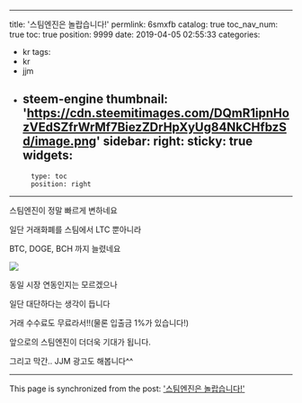 
---
title: '스팀엔진은 놀랍습니다!'
permlink: 6smxfb
catalog: true
toc_nav_num: true
toc: true
position: 9999
date: 2019-04-05 02:55:33
categories:
- kr
tags:
- kr
- jjm
- steem-engine
thumbnail: 'https://cdn.steemitimages.com/DQmR1ipnHozVEdSZfrWrMf7BiezZDrHpXyUg84NkCHfbzSd/image.png'
sidebar:
    right:
        sticky: true
widgets:
    -
        type: toc
        position: right
---


스팀엔진이 정말 빠르게 변하네요

일단 거래화폐를 스팀에서  LTC    뿐아니라

 BTC, DOGE, BCH 까지 늘렸네요

![](https://cdn.steemitimages.com/DQmR1ipnHozVEdSZfrWrMf7BiezZDrHpXyUg84NkCHfbzSd/image.png)

동일 시장 연동인지는 모르겠으나

일단 대단하다는 생각이 듭니다

거래 수수료도 무료라서!!(물론 입출금 1%가 있습니다!)

앞으로의 스팀엔진이 더더욱 기대가 됩니다. 

그리고 막간.. JJM   광고도 해봅니다^^

- - -

This page is synchronized from the post: ['스팀엔진은 놀랍습니다!'](https://steemit.com/@virus707/6smxfb)

